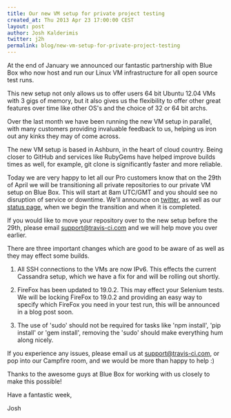 ```yaml
---
title: Our new VM setup for private project testing
created_at: Thu 2013 Apr 23 17:00:00 CEST
layout: post
author: Josh Kalderimis
twitter: j2h
permalink: blog/new-vm-setup-for-private-project-testing
---
```


At the end of January we announced our fantastic partnership with Blue Box who now host and run our Linux VM infrastructure for all open source test runs.

This new setup not only allows us to offer users 64 bit Ubuntu 12.04 VMs with 3 gigs of memory, but it also gives us the flexibility to offer other great features over time like other OS's and the choice of 32 or 64 bit archs.

Over the last month we have been running the new VM setup in parallel, with many customers providing invaluable feedback to us, helping us iron out any kinks they may of come across.

The new VM setup is based in Ashburn, in the heart of cloud country. Being closer to GitHub and services like RubyGems have helped improve builds times as well, for example, git clone is significantly faster and more reliable.

Today we are very happy to let all our Pro customers know that on the 29th of April we will be transitioning all private repositories to our private VM setup on Blue Box. This will start at 8am UTC/GMT and you should see no disruption of
service or downtime. We'll announce on [twitter](http://twitter.com/travisci), as well as our [status page](http://status.travis-ci.com), when we begin the transition and when it is completed.

If you would like to move your repository over to the new setup before the 29th, please email [support@travis-ci.com](mailto:support@travis-ci.com) and we will help move you over earlier.

There are three important changes which are good to be aware of as well as they may effect some builds.

1. All SSH connections to the VMs are now IPv6. This effects the current Cassandra setup, which we have a fix for and will be rolling out shortly.

2. FireFox has been updated to 19.0.2. This may effect your Selenium tests. We will be locking FireFox to 19.0.2 and providing an easy way to specify which FireFox you need in your test run, this will be announced in a blog post soon.

3. The use of 'sudo' should not be required for tasks like 'npm install', 'pip install' or 'gem install', removing the 'sudo' should make everything hum along nicely.

If you experience any issues, please email us at [support@travis-ci.com](mailto:support@travis-ci.com), or pop into our Campfire room, and we would be more than happy to help :)

Thanks to the awesome guys at Blue Box for working with us closely to make this possible!

Have a fantastic week,

Josh